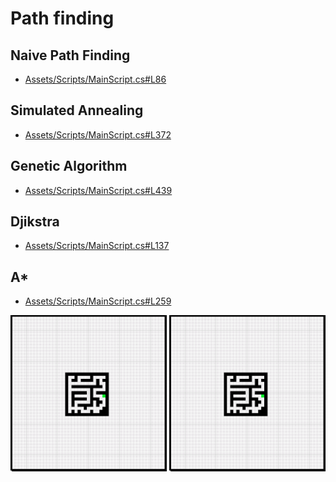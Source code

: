 # Path finding

## Naive Path Finding
* [Assets/Scripts/MainScript.cs#L86](Assets/Scripts/MainScript.cs#L86)
## Simulated Annealing
* [Assets/Scripts/MainScript.cs#L372](Assets/Scripts/MainScript.cs#L372)
## Genetic Algorithm
* [Assets/Scripts/MainScript.cs#L439](Assets/Scripts/MainScript.cs#L439)
## Djikstra
* [Assets/Scripts/MainScript.cs#L137](Assets/Scripts/MainScript.cs#L137)
## A*
* [Assets/Scripts/MainScript.cs#L259](Assets/Scripts/MainScript.cs#L259)

<p align="center">
<img src="rapport/djikstra.gif" width="250px">
<img src="rapport/aStar.gif" width="250px">
</p>
